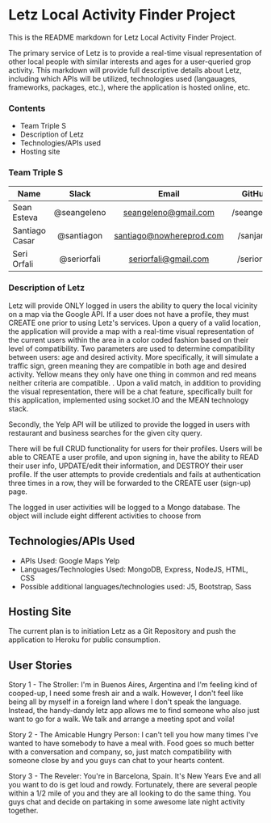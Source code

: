 
# Letz Local Activity Finder Project

This is the README markdown for Letz Local Activity Finder Project.

The primary service of Letz is to provide a real-time visual representation of other local people with similar interests and ages for a user-queried grop activity. This markdown will provide full descriptive details about Letz, including which APIs will be utilized, technologies used (langauages, frameworks, packages, etc.), where the application is hosted online, etc.

### Contents

- Team Triple S
- Description of Letz
- Technologies/APIs used
- Hosting site

### Team Triple S

| Name               | Slack               | Email                    | GitHub      |
|--------------------|:-------------------:|:------------------------:|:-----------:|
| Sean Esteva        | @seangeleno         | seangeleno@gmail.com     | /seangeleno |
| Santiago Casar     | @santiagon          | santiago@nowhereprod.com | /sanjarito  |
| Seri Orfali        | @seriorfali         | seriorfali@gmail.com     | /seriorfali |

### Description of Letz

Letz will provide ONLY logged in users the ability to query the local vicinity on a map  via the Google API. If a user does not have a profile, they must CREATE one prior to using Letz's services. Upon a query of a valid location, the application will provide a map with a real-time visual representation of the current users within the area in a color coded fashion based on their level of compatibility. Two parameters are used to determine compatibility between users: age and desired activity. More specifically, it will simulate a traffic sign, green meaning they are compatible in both age and desired activity. Yellow means they only have one thing in common and red means neither criteria are compatible. <!-- Additional description of features, upon completion of application -->. Upon a valid match, in addition to providing the visual representation, there will be a chat feature, specifically built for this application, implemented using socket.IO and the MEAN technology stack.

Secondly, the Yelp API will be utilized to provide the logged in users with restaurant and business searches for the given city query.

There will be full CRUD functionality for users for their profiles. Users will be able to CREATE a user profile, and upon signing in, have the ability to READ their user info, UPDATE/edit their information, and DESTROY their user profile. If the user attempts to provide credentials and fails at authentication three times in a row, they will be forwarded to the CREATE user (sign-up) page.

The logged in user activities will be logged to a Mongo database. The object will include eight different activities to choose from <!--name 8 activities here -->

## Technologies/APIs Used

- APIs Used: Google Maps Yelp
- Languages/Technologies Used: MongoDB, Express, NodeJS, HTML, CSS
- Possible additional languages/technologies used: J5, Bootstrap, Sass

## Hosting Site

The current plan is to initiation Letz as a Git Repository and push the application to Heroku for public consumption.

## User Stories

Story 1 - The Stroller: I'm in Buenos Aires, Argentina and I'm feeling kind of cooped-up, I need some fresh air and a walk. However, I don't feel like being all by myself in a foreign land where I don't speak the language. Instead, the handy-dandy letz app allows me to find someone who also just want to go for a walk. We talk and arrange a meeting spot and voila!

Story 2 - The Amicable Hungry Person: I can't tell you how many times I've wanted to have somebody to have a meal with. Food goes so much better with a conversation and company, so, just match compatibility with someone close by and you guys can chat to your hearts content.

Story 3 - The Reveler: You're in Barcelona, Spain. It's New Years Eve and all you want to do is get loud and rowdy. Fortunately, there are several people within a 1/2 mile of you and they are all looking to do the same thing. You guys chat and decide on partaking in some awesome late night activity together.

